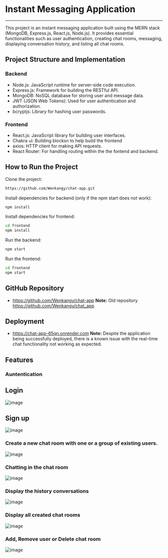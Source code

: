 # Instant Messaging Application
---
This project is an instant messaging application built using the MERN stack (MongoDB, Express.js, React.js, Node.js). It provides essential functionalities such as user authentication, creating chat rooms, messaging, displaying conversation history, and listing all chat rooms.
## Project Structure and Implementation
### Backend
- Node.js: JavaScript runtime for server-side code execution.
- Express.js: Framework for building the RESTful API.
- MongoDB: NoSQL database for storing user and message data.
- JWT (JSON Web Tokens): Used for user authentication and authorization.
- bcryptjs: Library for hashing user passwords.

### Frontend
- React.js: JavaScript library for building user interfaces.
- Chakra ui: Building blocksn to help  build the frontend
- axios: HTTP client for making API requests.
- React Router: For handling routing within the the fontend and backend.

## How to Run the Project

Clone the project:
```sh
https://github.com/Wenkangy/chat-app.git
```
Install dependencies for backend (only if the npm start does not work):
```sh
npm install
```
Install dependencies for frontend:
```sh
cd frontend
npm install
```
Run the backend:
```sh
npm start
```
Run the frontend:
```sh
cd frontend
npm start
```
## GitHub Repository
- https://github.com/Wenkangy/chat-app
**Note:** Old repository https://github.com/Wenkangy/chat_app
  
## Deployment
- https://chat-app-65qn.onrender.com
**Note:** Despite the application being successfully deployed, there is a known issue with the real-time chat functionality not working as expected. 

## Features

### Auntentication 
## Login
![image](https://github.com/Wenkangy/chat-app/assets/166893688/89fea249-323f-45c1-9f70-f820f97f7a10)
## Sign up
![image](https://github.com/Wenkangy/chat-app/assets/166893688/5881b88d-a6ae-459b-965f-bf038b3ba594)

### Create a new chat room with one or a group of existing users.

![image](https://github.com/Wenkangy/chat-app/assets/166893688/d9e88a0a-3734-46d2-845e-151bdf292a05)

### Chatting in the chat room

![image](https://github.com/Wenkangy/chat-app/assets/166893688/1dd99571-5256-4543-be43-10de2b0c1c63)

### Display the  history conversations

![image](https://github.com/Wenkangy/chat-app/assets/166893688/9602256f-34e3-4033-83eb-96cce712beae)

### Display all created chat rooms 

![image](https://github.com/Wenkangy/chat-app/assets/166893688/fb155504-ccd1-4408-af17-e58ba4c1b16a)

### Add, Remove user or Delete chat room

![image](https://github.com/Wenkangy/chat-app/assets/166893688/a64b8ead-4468-4631-8d52-e0fc59ab77b5)





   

